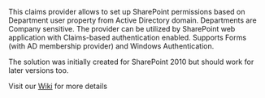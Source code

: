 This claims provider allows to set up SharePoint permissions based on Department user property from Active Directory domain. Departments are Company sensitive. The provider can be utilized by SharePoint web application with Claims-based authentication enabled. Supports Forms (with AD membership provider) and Windows Authentication.

The solution was initially created for SharePoint 2010 but should work for later versions too.

Visit our [Wiki](../../wiki) for more details
